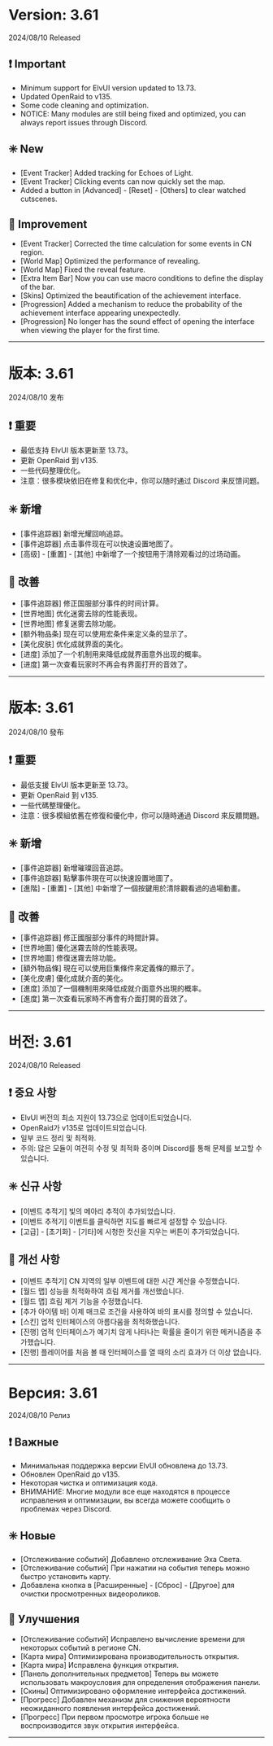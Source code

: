 # Version: 3.61
2024/08/10 Released
## ❗ Important
- Minimum support for ElvUI version updated to 13.73.
- Updated OpenRaid to v135.
- Some code cleaning and optimization.
- NOTICE: Many modules are still being fixed and optimized, you can always report issues through Discord.
## ✳️ New
- [Event Tracker] Added tracking for Echoes of Light.
- [Event Tracker] Clicking events can now quickly set the map.
- Added a button in [Advanced] - [Reset] - [Others] to clear watched cutscenes.
## 💪 Improvement
- [Event Tracker] Corrected the time calculation for some events in CN region.
- [World Map] Optimized the performance of revealing.
- [World Map] Fixed the reveal feature.
- [Extra Item Bar] Now you can use macro conditions to define the display of the bar.
- [Skins] Optimized the beautification of the achievement interface.
- [Progression] Added a mechanism to reduce the probability of the achievement interface appearing unexpectedly.
- [Progression] No longer has the sound effect of opening the interface when viewing the player for the first time.

------
# 版本: 3.61
2024/08/10 发布
## ❗ 重要
- 最低支持 ElvUI 版本更新至 13.73。
- 更新 OpenRaid 到 v135.
- 一些代码整理优化。
- 注意：很多模块依旧在修复和优化中，你可以随时通过 Discord 来反馈问题。
## ✳️ 新增
- [事件追踪器] 新增光耀回响追踪。
- [事件追踪器] 点击事件现在可以快速设置地图了。
- [高级] - [重置] - [其他] 中新增了一个按钮用于清除观看过的过场动画。
## 💪 改善
- [事件追踪器] 修正国服部分事件的时间计算。
- [世界地图] 优化迷雾去除的性能表现。
- [世界地图] 修复迷雾去除功能。
- [额外物品条] 现在可以使用宏条件来定义条的显示了。
- [美化皮肤] 优化成就界面的美化。
- [进度] 添加了一个机制用来降低成就界面意外出现的概率。
- [进度] 第一次查看玩家时不再会有界面打开的音效了。

------
# 版本: 3.61
2024/08/10 發布
## ❗ 重要
- 最低支援 ElvUI 版本更新至 13.73。
- 更新 OpenRaid 到 v135.
- 一些代碼整理優化。
- 注意：很多模組依舊在修復和優化中，你可以隨時通過 Discord 來反饋問題。
## ✳️ 新增
- [事件追踪器] 新增璀璨回音追踪。
- [事件追踪器] 點擊事件現在可以快速設置地圖了。
- [進階] - [重置] - [其他] 中新增了一個按鍵用於清除觀看過的過場動畫。
## 💪 改善
- [事件追踪器] 修正國服部分事件的時間計算。
- [世界地圖] 優化迷霧去除的性能表現。
- [世界地圖] 修復迷霧去除功能。
- [額外物品條] 現在可以使用巨集條件來定義條的顯示了。
- [美化皮膚] 優化成就介面的美化。
- [進度] 添加了一個機制用來降低成就介面意外出現的概率。
- [進度] 第一次查看玩家時不再會有介面打開的音效了。

------
# 버전: 3.61
2024/08/10 Released
## ❗ 중요 사항
- ElvUI 버전의 최소 지원이 13.73으로 업데이트되었습니다.
- OpenRaid가 v135로 업데이트되었습니다.
- 일부 코드 정리 및 최적화.
- 주의: 많은 모듈이 여전히 수정 및 최적화 중이며 Discord를 통해 문제를 보고할 수 있습니다.
## ✳️ 신규 사항
- [이벤트 추적기] 빛의 메아리 추적이 추가되었습니다.
- [이벤트 추적기] 이벤트를 클릭하면 지도를 빠르게 설정할 수 있습니다.
- [고급] - [초기화] - [기타]에 시청한 컷신을 지우는 버튼이 추가되었습니다.
## 💪 개선 사항
- [이벤트 추적기] CN 지역의 일부 이벤트에 대한 시간 계산을 수정했습니다.
- [월드 맵] 성능을 최적화하여 흐림 제거를 개선했습니다.
- [월드 맵] 흐림 제거 기능을 수정했습니다.
- [추가 아이템 바] 이제 매크로 조건을 사용하여 바의 표시를 정의할 수 있습니다.
- [스킨] 업적 인터페이스의 아름다움을 최적화했습니다.
- [진행] 업적 인터페이스가 예기치 않게 나타나는 확률을 줄이기 위한 메커니즘을 추가했습니다.
- [진행] 플레이어를 처음 볼 때 인터페이스를 열 때의 소리 효과가 더 이상 없습니다.

------
# Версия: 3.61
2024/08/10 Релиз
## ❗ Важные
- Минимальная поддержка версии ElvUI обновлена до 13.73.
- Обновлен OpenRaid до v135.
- Некоторая чистка и оптимизация кода.
- ВНИМАНИЕ: Многие модули все еще находятся в процессе исправления и оптимизации, вы всегда можете сообщить о проблемах через Discord.
## ✳️ Новые
- [Отслеживание событий] Добавлено отслеживание Эха Света.
- [Отслеживание событий] При нажатии на события теперь можно быстро установить карту.
- Добавлена кнопка в [Расширенные] - [Сброс] - [Другое] для очистки просмотренных видеороликов.
## 💪 Улучшения
- [Отслеживание событий] Исправлено вычисление времени для некоторых событий в регионе CN.
- [Карта мира] Оптимизирована производительность открытия.
- [Карта мира] Исправлена функция открытия.
- [Панель дополнительных предметов] Теперь вы можете использовать макроусловия для определения отображения панели.
- [Скины] Оптимизировано оформление интерфейса достижений.
- [Прогресс] Добавлен механизм для снижения вероятности неожиданного появления интерфейса достижений.
- [Прогресс] При первом просмотре игрока больше не воспроизводится звук открытия интерфейса.

------
